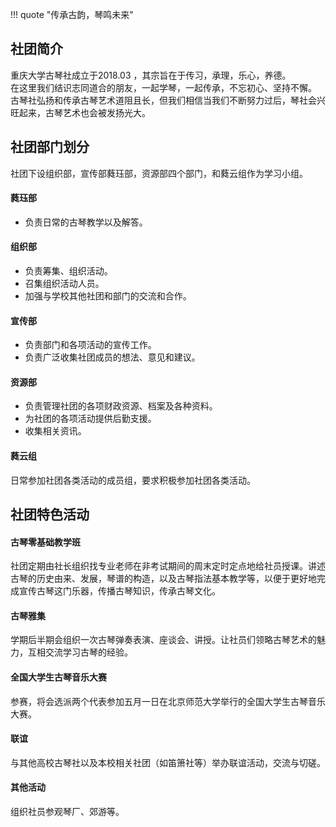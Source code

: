 !!! quote "传承古韵，琴鸣未来"

## 社团简介
重庆大学古琴社成立于2018.03 ，其宗旨在于传习，承理，乐心，养德。  
在这里我们结识志同道合的朋友，一起学琴，一起传承，不忘初心、坚持不懈。  
古琴社弘扬和传承古琴艺术道阻且长，但我们相信当我们不断努力过后，琴社会兴旺起来，古琴艺术也会被发扬光大。  

## 社团部门划分  
社团下设组织部，宣传部蕤珏部，资源部四个部门，和蕤云组作为学习小组。  
#### 蕤珏部  
- 负责日常的古琴教学以及解答。  
#### 组织部  
- 负责筹集、组织活动。  
- 召集组织活动人员。  
- 加强与学校其他社团和部门的交流和合作。  
#### 宣传部  
- 负责部门和各项活动的宣传工作。  
- 负责广泛收集社团成员的想法、意见和建议。  
#### 资源部  
- 负责管理社团的各项财政资源、档案及各种资料。  
- 为社团的各项活动提供后勤支援。  
- 收集相关资讯。  
#### 蕤云组  
日常参加社团各类活动的成员组，要求积极参加社团各类活动。  

## 社团特色活动  
#### 古琴零基础教学班  
社团定期由社长组织找专业老师在非考试期间的周末定时定点地给社员授课。讲述古琴的历史由来、发展，琴谱的构造，以及古琴指法基本教学等，以便于更好地完成宣传古琴这门乐器，传播古琴知识，传承古琴文化。  
#### 古琴雅集  
学期后半期会组织一次古琴弹奏表演、座谈会、讲授。让社员们领略古琴艺术的魅力，互相交流学习古琴的经验。  
#### 全国大学生古琴音乐大赛  
参赛，将会选派两个代表参加五月一日在北京师范大学举行的全国大学生古琴音乐大赛。  
#### 联谊  
与其他高校古琴社以及本校相关社团（如笛箫社等）举办联谊活动，交流与切磋。  
#### 其他活动  
组织社员参观琴厂、郊游等。  